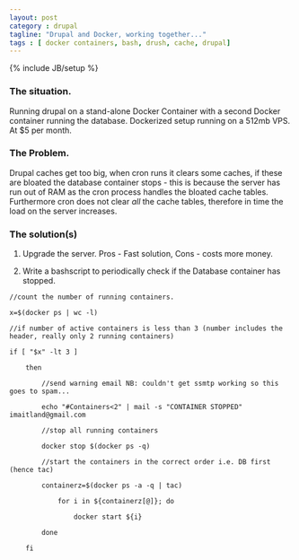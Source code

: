 ```yaml
---
layout: post
category : drupal
tagline: "Drupal and Docker, working together..."
tags : [ docker containers, bash, drush, cache, drupal]
---
```

{% include JB/setup %}
### The situation.

Running drupal on a stand-alone Docker Container with a second Docker container running the database. Dockerized setup running on a 512mb VPS. At $5 per month.

### The Problem.

Drupal caches get too big, when cron runs it clears some caches, if these are bloated the database container stops - this is because the server has run out of RAM as the cron process handles the bloated cache tables. Furthermore cron does not clear *all* the cache tables, therefore in time the load on the server increases.

### The solution(s)

1. Upgrade the server. Pros - Fast solution, Cons - costs more money.

2. Write a bashscript to periodically check if the Database container has stopped. 


```
//count the number of running containers.

x=$(docker ps | wc -l)

//if number of active containers is less than 3 (number includes the header, really only 2 running containers)

if [ "$x" -lt 3 ]

	then

		//send warning email NB: couldn't get ssmtp working so this goes to spam...

		echo "#Containers<2" | mail -s "CONTAINER STOPPED" imaitland@gmail.com

		//stop all running containers

		docker stop $(docker ps -q)

		//start the containers in the correct order i.e. DB first (hence tac) 

		containerz=$(docker ps -a -q | tac)

			for i in ${containerz[@]}; do

				docker start ${i}

		done

	fi
```




